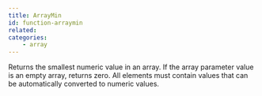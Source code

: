 ```yaml
---
title: ArrayMin
id: function-arraymin
related:
categories:
    - array
---
```


Returns the smallest numeric value in an array. If the array
parameter value is an empty array, returns zero.
All elements must contain values that can be automatically
converted to numeric values.